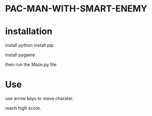 # PAC-MAN-WITH-SMART-ENEMY

# installation 

install python 
install pip

install pygame 

then run the Maze.py file
# Use

use arrow keys to move charater.

reach high score.
